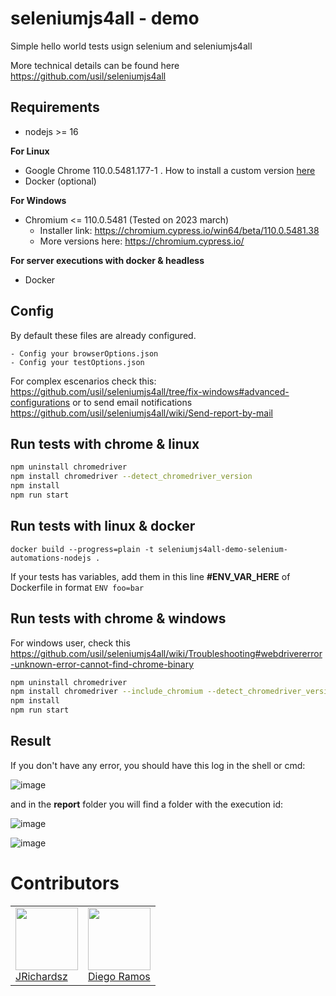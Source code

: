 # **seleniumjs4all - demo**

Simple hello world tests usign selenium and seleniumjs4all

More technical details can be found here https://github.com/usil/seleniumjs4all

## Requirements

- nodejs >= 16

**For Linux**

- Google Chrome 110.0.5481.177-1 . How to install a custom version [here](https://github.com/usil/seleniumjs4all/wiki/Browsers#chrome--linux)
- Docker (optional)

**For Windows**

- Chromium <= 110.0.5481 (Tested on 2023 march)
  - Installer link: https://chromium.cypress.io/win64/beta/110.0.5481.38 
  - More versions here: https://chromium.cypress.io/

**For server executions with docker & headless**

- Docker

## Config

By default these files are already configured.

```
- Config your browserOptions.json
- Config your testOptions.json
```

For complex escenarios check this: https://github.com/usil/seleniumjs4all/tree/fix-windows#advanced-configurations or to send email notifications https://github.com/usil/seleniumjs4all/wiki/Send-report-by-mail

## Run tests with chrome & linux

```bash
npm uninstall chromedriver
npm install chromedriver --detect_chromedriver_version
npm install
npm run start
```

## Run tests with linux & docker

```
docker build --progress=plain -t seleniumjs4all-demo-selenium-automations-nodejs .
```

If your tests has variables, add them in this line **#ENV_VAR_HERE** of Dockerfile in format `ENV foo=bar` 

## Run tests with chrome & windows

For windows user, check this https://github.com/usil/seleniumjs4all/wiki/Troubleshooting#webdrivererror-unknown-error-cannot-find-chrome-binary

```bash
npm uninstall chromedriver
npm install chromedriver --include_chromium --detect_chromedriver_version
npm install
npm run start
```

## Result

If you don't have any error, you should have this log in the shell or cmd:

![image](https://user-images.githubusercontent.com/3322836/225386044-ac7f7faa-1aef-474a-8b4f-7faaa7e0c025.png)

and in the **report** folder you will find a folder with the execution id:

![image](https://user-images.githubusercontent.com/3322836/225386312-2c3dfcb8-4c93-4b87-9cbc-39943b7f91de.png)

![image](https://user-images.githubusercontent.com/3322836/225387370-57ecdf8c-929b-49fa-8178-3dfa62ffcab6.png)


# Contributors

<table>
  <tbody>
    <td>
      <img src="https://avatars0.githubusercontent.com/u/3322836?s=460&v=4" width="100px;"/>
      <br />
      <label><a href="http://jrichardsz.github.io/">JRichardsz</a></label>
      <br />
    </td>  
    <td>
      <img src="https://avatars.githubusercontent.com/u/66818290?s=400&u=d2f95a7497efd7fa830cf96fc2dc01120f27f3c5&v=4" width="100px;"/>
      <br />
      <label><a href="https://github.com/iSkyNavy">Diego Ramos</a></label>
      <br />
    </td>
  </tbody>
</table>